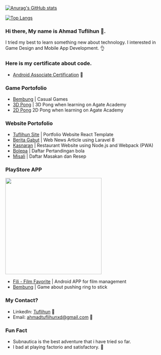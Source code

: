 [![Anurag's GitHub stats](https://github-readme-stats.vercel.app/api?username=leguna&hide=stars&count_private=true&show_icons=true&theme=dracula)](https://github.com/leguna/)  

[![Top Langs](https://github-readme-stats.vercel.app/api/top-langs/?username=leguna&layout=compact&theme=dracula)](https://github.com/anuraghazra/github-readme-stats)

### Hi there, My name is Ahmad Tuflihun 👋. 
I tried my best to learn something new about technology.
I interested in Game Design and Mobile App Development. 👌

### Here is my certificate about code.
- [Android Associate Certification](https://www.credential.net/d77f0148-91ff-4b82-a43f-2aceb1f43580) 📱

### Game Portofolio
- [Bembung](https://github.com/Leguna/Bembung) | Casual Games
- [3D Pong](https://github.com/Leguna/Ahmad-Tuflihun-149251970101-194-3D-pong) | 3D Pong when learning on Agate Academy
- [2D Pong](https://github.com/Leguna/Ahmad-Tuflihun-149251970101-194-Pong/) 2D Pong when learning on Agate Academy

### Website Portofolio
- [Tuflihun Site](https://tuflihun.website) | Portfolio Website React Template
- [Berita Gabut](http://berita-gabut.tuflihun.website) | Web News Article using Laravel 8
- [Kasnaran](https://kasnaran.tuflihun.website) | Restaurant Website using Node.js and Webpack (PWA)
- [Bolepa](https://bolepa.tuflihun.website) | Daftar Pertandingan bola
- [Misali](https://misali.tuflihun.website) | Daftar Masakan dan Resep

### PlayStore APP

<img src="https://play.google.com/intl/id/badges/static/images/badges/en_badge_web_generic.png" width="300">

- [Fili - Film Favorite](https://play.google.com/store/apps/details?id=com.arksana.fili) | Android APP for film management
- [Bembung](https://play.google.com/store/apps/details?id=com.arksana.bembung) | Game about pushing ring to stick

### My Contact?
- LinkedIn: [Tuflihun](https://www.linkedin.com/in/tuflihun/) 🏢
- Email: ahmadtuflihunxd@gmail.com 📧

### Fun Fact
- Subnautica is the best adventure that i have tried so far.
- I bad at playing factorio and satisfactory. 🤢

<!--
**Leguna/leguna** is a ✨ _special_ ✨ repository because its `README.md` (this file) appears on your GitHub profile.

Here are some ideas to get you started:

- 🔭 I’m currently working on ...
- 🌱 I’m currently learning ...
- 👯 I’m looking to collaborate on ...
- 🤔 I’m looking for help with ...
- 💬 Ask me about ...
- 📫 How to reach me: ...
- 😄 Pronouns: ...
- ⚡ Fun fact: ...
-->
